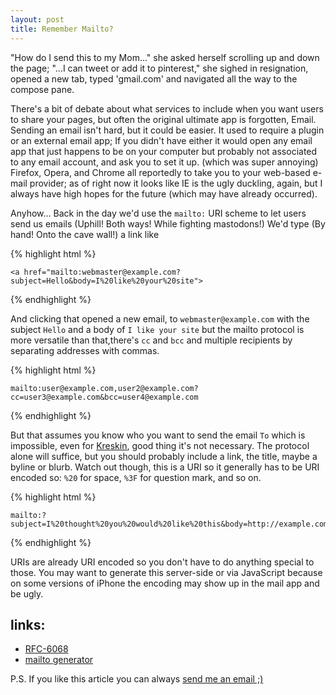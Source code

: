 ```yaml
---
layout: post
title: Remember Mailto?
---
```


"How do I send this to my Mom..." she asked herself scrolling up and down the page;
"...I can tweet or add it to pinterest," she sighed in resignation<!--more-->,
opened a new tab, typed 'gmail.com' and navigated all the way to the compose pane.

There's a bit of debate about what services to include when you want users to share your pages, but often the original ultimate app is forgotten, Email.
Sending an email isn't hard, but it could be easier. It used to require a plugin or an external email app;
If you didn't have either it would open any email app that just happens to be on your computer but probably not associated to any email account, and ask you to set it up.
(which was super annoying) Firefox, Opera, and Chrome all reportedly to take you to your web-based e-mail provider; as of right now it looks like IE is the ugly duckling, again, but I always have high hopes for the future (which may have already occurred).

Anyhow... Back in the day we'd use the `mailto:` URI scheme to let users send us emails (Uphill! Both ways! While fighting mastodons!) We'd type (By hand! Onto the cave wall!) a link like

{% highlight html %}

    <a href="mailto:webmaster@example.com?subject=Hello&body=I%20like%20your%20site">

{% endhighlight %}


And clicking that opened a new email, to `webmaster@example.com` with the subject
`Hello` and a body of `I like your site` but the mailto protocol is more versatile
than that,there's `cc` and `bcc` and multiple recipients by separating addresses with commas.

{% highlight html %}

    mailto:user@example.com,user2@example.com?cc=user3@example.com&bcc=user4@example.com

{% endhighlight %}

But that assumes you know who you want to send the email `To` which is
impossible, even for [Kreskin][0], good thing it's not necessary. The protocol
alone will suffice, but you should probably include a link, the title, maybe a
byline or blurb. Watch out though, this is a URI so it generally has to be
URI encoded so: `%20` for space, `%3F` for question mark, and so on.

{% highlight html %}

    mailto:?subject=I%20thought%20you%20would%20like%20this&body=http://example.com/some/page

{% endhighlight %}

URIs are already URI encoded so you don't have to do anything special to those.
You may want to generate this server-side or via JavaScript because on some
versions of iPhone the encoding may show up in the mail app and be ugly.


## links:

* [RFC-6068](http://www.ietf.org/rfc/rfc6068.txt)
* [mailto generator](http://www.mailto.co.uk/)

P.S. If you like this article you can always [send me an email ;)](mailto:me@jkirchartz.com?subject=Thanks%20For%20Reminding%20Me%20About%20Mailto&body=Can%20I%20have%20your%20autograph)

[0]: http://en.wikipedia.org/wiki/Kreskin
